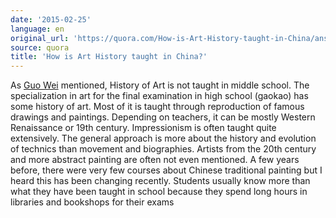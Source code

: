 ```yaml
---
date: '2015-02-25'
language: en
original_url: 'https://quora.com/How-is-Art-History-taught-in-China/answer/Clément-Renaud'
source: quora
title: 'How is Art History taught in China?'
---
```


As [Guo Wei](http://quora.com/profile/Guo-Wei-6) mentioned, History of
Art is not taught in middle school. The specialization in art for the
final examination in high school (gaokao) has some history of art. Most
of it is taught through reproduction of famous drawings and paintings.
Depending on teachers, it can be mostly Western Renaissance or 19th
century. Impressionism is often taught quite extensively. The general
approach is more about the history and evolution of technics than
movement and biographies. Artists from the 20th century and more
abstract painting are often not even mentioned. A few years before,
there were very few courses about Chinese traditional painting but I
heard this has been changing recently. 
Students usually know more than what they have been taught in school
because they spend long hours in libraries and bookshops for their exams
